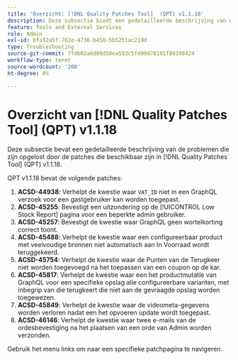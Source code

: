 ```yaml
---
title: 'Overzicht: [!DNL Quality Patches Tool]  (QPT) v1.1.18'
description: Deze subsectie biedt een gedetailleerde beschrijving van de problemen die zijn opgelost door de patches die beschikbaar zijn in  [!DNL Quality Patches Tool]  (QPT) v1.1.18.
feature: Tools and External Services
role: Admin
exl-id: bfa32a5f-782e-4736-b458-5b5251ac219d
type: Troubleshooting
source-git-commit: 7fdb02a6d89d50ea593c5fd99d78101f89198424
workflow-type: tm+mt
source-wordcount: '200'
ht-degree: 0%

---
```


# Overzicht van [!DNL Quality Patches Tool] (QPT) v1.1.18

Deze subsectie bevat een gedetailleerde beschrijving van de problemen die zijn opgelost door de patches die beschikbaar zijn in [!DNL Quality Patches Tool] (QPT) v1.1.18.

QPT v1.1.18 bevat de volgende patches:

1. **ACSD-44938**: Verhelpt de kwestie waar `VAT_ID` niet in een GraphQL verzoek voor een gastgebruiker kan worden toegepast.
1. **ACSD-45255**: Bevestigt een uitzondering op de [!UICONTROL Low Stock Report] pagina voor een beperkte admin gebruiker.
1. **ACSD-45257**: Bevestigt de kwestie waar GraphQL geen wortelkorting correct toont.
1. **ACSD-45488**: Verhelpt de kwestie waar een configureerbaar product met veelvoudige bronnen niet automatisch aan In Voorraad wordt teruggekeerd.
1. **ACSD-45754**: Verhelpt de kwestie waar de Punten van de Terugkeer niet worden toegevoegd na het toepassen van een coupon op de kar.
1. **ACSD-45817**: Verhelpt de kwestie waar een het productmutatie van GraphQL voor een specifieke opslag alle configureerbare varianten, met inbegrip van die terugkeert die niet aan de gevraagde opslag worden toegewezen.
1. **ACSD-45849**: Verhelpt de kwestie waar de videometa-gegevens worden verloren nadat een het opvoeren update wordt toegepast.
1. **ACSD-46146**: Verhelpt de kwestie waar twee e-mails van de ordesbevestiging na het plaatsen van een orde van Admin worden verzonden.

Gebruik het menu links om naar een specifieke patchpagina te navigeren.
